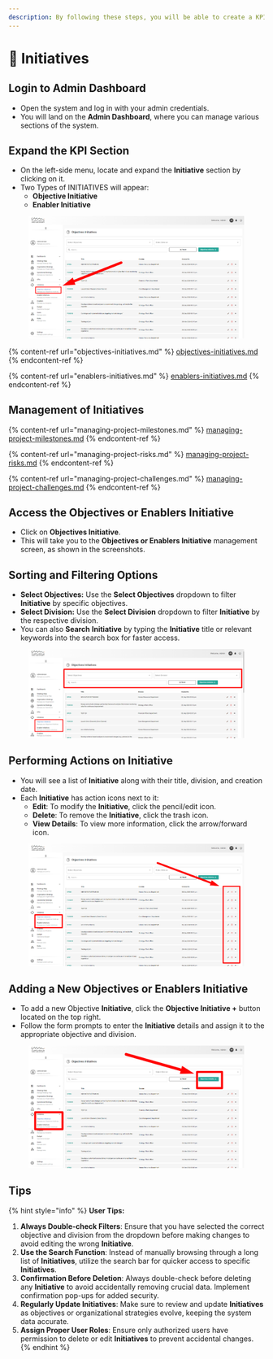 ```yaml
---
description: By following these steps, you will be able to create a KPI in a systematic
---
```


# 🔆 Initiatives

## **Login to Admin Dashboard** <a href="#login-to-admin-dashboard" id="login-to-admin-dashboard"></a>

* Open the system and log in with your admin credentials.
* You will land on the **Admin Dashboard**, where you can manage various sections of the system.

## **Expand the KPI Section** <a href="#expand-the-kpi-section" id="expand-the-kpi-section"></a>

* On the left-side menu, locate and expand the **Initiative** section by clicking on it.
* Two Types of INITIATIVES will appear:
  * **Objective Initiative**
  * **Enabler Initiative**

<figure><img src="../../.gitbook/assets/image (113).png" alt=""><figcaption></figcaption></figure>

{% content-ref url="objectives-initiatives.md" %}
[objectives-initiatives.md](objectives-initiatives.md)
{% endcontent-ref %}

{% content-ref url="enablers-initiatives.md" %}
[enablers-initiatives.md](enablers-initiatives.md)
{% endcontent-ref %}

## Management of Initiatives

{% content-ref url="managing-project-milestones.md" %}
[managing-project-milestones.md](managing-project-milestones.md)
{% endcontent-ref %}

{% content-ref url="managing-project-risks.md" %}
[managing-project-risks.md](managing-project-risks.md)
{% endcontent-ref %}

{% content-ref url="managing-project-challenges.md" %}
[managing-project-challenges.md](managing-project-challenges.md)
{% endcontent-ref %}

## **Access the Objectives or Enablers Initiative** <a href="#access-the-objectives-or-enablers-kpis" id="access-the-objectives-or-enablers-kpis"></a>

* Click on **Objectives Initiative**.
* This will take you to the **Objectives or Enablers Initiative** management screen, as shown in the screenshots.

## **Sorting and Filtering Options** <a href="#sorting-and-filtering-options" id="sorting-and-filtering-options"></a>

* **Select Objectives:** Use the **Select Objectives** dropdown to filter **Initiative** by specific objectives.
* **Select Division:** Use the **Select Division** dropdown to filter **Initiative** by the respective division.
* You can also **Search** **Initiative** by typing the **Initiative** title or relevant keywords into the search box for faster access.

<figure><img src="../../.gitbook/assets/image (114).png" alt=""><figcaption></figcaption></figure>

## **Performing Actions on Initiative** <a href="#performing-actions-on-kpis" id="performing-actions-on-kpis"></a>

* You will see a list of **Initiative** along with their title, division, and creation date.
* Each **Initiative** has action icons next to it:
  * **Edit**: To modify the **Initiative**, click the pencil/edit icon.
  * **Delete**: To remove the **Initiative**, click the trash icon.
  * **View Details**: To view more information, click the arrow/forward icon.

<figure><img src="../../.gitbook/assets/image (116).png" alt=""><figcaption></figcaption></figure>

## **Adding a New Objectives or Enablers Initiative** <a href="#adding-a-new-objectives-or-enablers-kpi" id="adding-a-new-objectives-or-enablers-kpi"></a>

* To add a new Objective **Initiative**, click the **Objective Initiative +** button located on the top right.
* Follow the form prompts to enter the **Initiative** details and assign it to the appropriate objective and division.

<figure><img src="../../.gitbook/assets/image (117).png" alt=""><figcaption></figcaption></figure>

## Tips

{% hint style="info" %}
**User Tips:**

1. **Always Double-check Filters**: Ensure that you have selected the correct objective and division from the dropdown before making changes to avoid editing the wrong **Initiative**.
2. **Use the Search Function**: Instead of manually browsing through a long list of **Initiatives**, utilize the search bar for quicker access to specific **Initiatives**.
3. **Confirmation Before Deletion**: Always double-check before deleting any **Initiative** to avoid accidentally removing crucial data. Implement confirmation pop-ups for added security.
4. **Regularly Update Initiatives**: Make sure to review and update **Initiatives** as objectives or organizational strategies evolve, keeping the system data accurate.
5. **Assign Proper User Roles**: Ensure only authorized users have permission to delete or edit **Initiatives** to prevent accidental changes.
{% endhint %}
